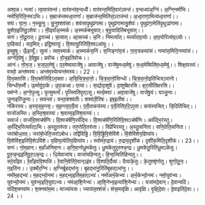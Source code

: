 

  
अश्व॒न्न। नत्वा॑। त्वा॒वार॑वन्तं। वार॑वन्तंव॒न्दध्यै॑। वार॑वन्त॒मिति॒वार॑ऽवन्तं। व॒न्दध्या॑अ॒ग्निं। अ॒ग्नि्नमो॑भिः। नमो॑भि॒रिति॒नमः॑ऽभिः।। स॒म्राज॑न्तमध्व॒राणां॑। स॒म्राज॑न्त॒मिति॑सं॒ऽराज॑न्तं। अ॒ध्व॒राणा॒मित्य॑ध्व॒राणां॑।।  
सघ॑। घा॒नः॒। न॒स्सू॒नुः। सू॒नुश्शव॑सा। शव॑सापृ॒थुप्र॑गामा। पृ॒थुप्र॑गामासु॒शेवः॑। पृ॒थुप्र॑गा॒मेति॑पृ॒थुऽप्र॑गामा। सु॒शेव॒इति॑सु॒ऽशेवः॑।। मी॒ढ्वाँअ॒स्मकं॑। अ॒स्मकं॑बभूयात्। ब॒भू॒यादिति॑बभूयात्।।  
सनः॑। नो॒दू॒रात्। दू॒राच्च॑। चा॒सात्। आ॒साच्च॑। च॒नि। निमर्त्या॑त्। मर्त्या॑दघा॒योः। अ॒घ॒योरित्य॑घ॒ऽयोः।। पा॒हिसदं॑। सद॒मित्। इद्वि॒श्वायुः॑। वि॒श्वायु॒रिति॑वि॒श्वऽआ॑युः।।  
इ॒ममू॒षु। ऊँ॒इत्यूँ॑। सुत्वं। त्वम॒स्माकं॑। अ॒स्माकं॑स॒निं। स॒निङ्गा॑य॒त्रं। गा॒य॒त्रन्नव्या॑सं। नव्या॑स॒मिति॒नव्या॑सं।। अग्ने॑दे॒वेषु॑। दे॒वेषु॒प्र। प्रवो॑चः। वो॒च॒इति॑वोचः।।  
आनः॑। नो॒भ॒ज॒। भ॒ज॒प॒र॒मेषु॑। प॒र॒मेष्वावाजे॑षु। आवाजे॑षु। वाजे॑षुमध्य॒मेषु॑। म॒ध्व॒मेष्विति॑म॒ध्य॒मेषु॑।। शिक्षा॒वस्वः॑। वस्वो॒ अन्त॑मस्य। अन्त॑म॒स्येत्यन्त॑मस्य।। 22 ।।  
वि॒भ॒क्तासि॑। वि॒भ॒क्तेति॑वि॒ऽभ॒क्ता। अ॒सि॒चि॒त्र॒भा॒नो॒। चि॒त्र॒भा॒नो॒सिन्धोः॑। चि॒त्र॒भा॒नो॒इति॑चित्रऽभानो। सिन्धो॑रू॒र्मौ। ऊ॒र्मावु॑पा॒के। उ॒पा॒कआ। एत्या।। स॒द्योदा॒शुषे॑। दा॒शुषे॑क्षरसि। क्ष॒र॒सीति॑क्षरसि।।  
यम॑ग्ने। अ॒ग्ने॒पृ॒त्सु। पृ॒त्सुमर्त्यं॑। पृ॒त्स्विति॑पृ॒त्ऽसु। मर्त्य॒मवाः॑। अवा॒वाजे॑षु। वाजे॑षु॒यं। यञ्जु॒नाः। जु॒नाइति॑जु॒नाः।। सयन्ता॑। यन्ता॒शश्व॑तीः। शश्व॑ती॒रिषः॑। इष॒इतीषः॑।।  
नकि॑रस्य। अ॒स्य॒स॒ह॒न्त्य॒। स॒ह॒न्त्य॒प॒र्ये॒ता। प॒र्ये॒ताकय॑स्य। प॒र्ये॒तेति॑प॒रि॒ऽए॒ता। कय॑स्यचित्। चि॒दिति॑चित्।। वाजो॑अस्ति। अ॒स्ति॒श्र॒वाय्यः॑। श्र॒वाय्य॒इति॑श्र॒वाय्यः॑।।  
सवाजं॑। वाजं॑वि॒श्वच॑र्षणिः। वि॒श्वच॑र्षणि॒रर्व॑द्भिः। वि॒श्वच॑र्षणि॒रिति॑वि॒श्वऽच॑र्षणिः। अर्व॑द्भि॒र॑स्तु। अ॒र्व॑द्भि॒रित्यर्व॑त्ऽभिः। अ॒स्तु॒तरु॑ता। तरु॒तेति॒तरु॑ता।। विप्रे॑भिरस्तु। अ॒स्तु॒सनि॑ता। सनि॒तेति॒सनि॑ता।।  
जरा॑बोध॒तत्। जरा॑बो॒धेति॒जरा॑ऽबोध। तद्वि॑विढ्ढि। वि॒वि॒ढ्ढि॒वि॒शेवि॑शे। वि॒शेवि॑शेय॒ज्ञिया॑य। वि॒शेवि॑श॒इति॑वि॒शेऽवि॑शे। य॒ज्ञिया॒येति॑य॒ज्ञिया॑य।। स्तोमं॑रु॒द्राय॑। रु॒द्राय॒दृशी॑कं। दृशी॑क॒मिति॒दृशी॑कं।। 23।।  
सनः॑। नो॒म॒हान्। म॒हाँअ॑निमा॒नः। अ॒नि॒मा॒नोधू॒मके॑तुः। धू॒मके॑तुपुरुश्च॒न्द्रः। धू॒मके॑तु॒रिति॑धू॒मऽके॑तुः। पु॒रु॒च॒न्द्रइति॑पु॒रु॒ऽच॒न्द्रः।। धि॒येवाजा॑य। वाजा॑यहिन्वतु। हि॒न्व॒त्विति॑हिन्वतु।।  
सरे॒वाँइ॑व। रे॒वाँइ॑ववि॒श्पतिः॑। रे॒वानि॒वेति॑रे॒वान्ऽइ॑व। वि॒श्पति॒र्दैव्यः॑। दैव्यः॑के॒तुः। के॒तुश्शृ॑णोतु। शृ॒णॊ॒तु॒नः॒। न॒इति॑नः।। उ॒क्थैर॒ग्निः। अ॒ग्निर्बृ॒हद्भा॑नुः। बृ॒हद्भा॑नु॒रिति॑बृ॒हत्ऽभा॑नुः।।  
नमो॑म॒हद्भ्यः॑। म॒हद्भ्यो॒नमः॑। म॒हद्भ्य॒इति॑म॒हत्ऽभ्यः॑। नमो॑अर्भ॒केभ्यः॑। अ॒र्भ॒केभ्यो॒नमः॑। नमो॒युव॑भ्यः। युव॑भ्यो॒नमः॑। युव॑भ्य॒इति॒युव॑ऽभ्यः। नम॑आ॒शि॒नेभ्यः॑। आ॒शि॒नेभ्य॒इत्या॑शि॒नेभ्यः॑।। यजा॑मदे॒वान्। दे॒वान्यदि॑। यदि॑श॒क्नवा॑म। श॒क्नवा॑म॒मा। माज्या॑यसः। ज्याय॑स॒श्शंसं॑। शंस॒मावृ॑क्षि। आवृ॑क्षि। वृ॒क्षि॒दे॒वाः। दे॒वाइति॑दे॒वाः।। 24 ।।  
